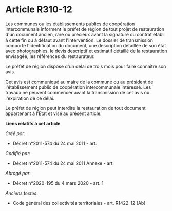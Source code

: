 # Article R310-12

Les communes ou les établissements publics de coopération intercommunale informent le préfet de région de tout projet de
restauration d'un document ancien, rare ou précieux avant la signature du contrat établi à cette fin ou à défaut avant
l'intervention. Le dossier de transmission comporte l'identification du document, une description détaillée de son état avec
photographies, le devis descriptif et estimatif détaillé de la restauration envisagée, les références du restaurateur.

Le préfet de région dispose d'un délai de trois mois pour faire connaître son avis.

Cet avis est communiqué au maire de la commune ou au président de l'établissement public de coopération intercommunale
intéressé. Les travaux ne peuvent commencer avant la transmission de cet avis ou l'expiration de ce délai.

Le préfet de région peut interdire la restauration de tout document appartenant à l'Etat et visé au présent article.

**Liens relatifs à cet article**

_Créé par_:

  - Décret n°2011-574 du 24 mai 2011  - art.

_Codifié par_:

  - Décret n°2011-574 du 24 mai 2011 Annexe - art.

_Abrogé par_:

  - Décret n°2020-195 du 4 mars 2020 - art. 1

_Anciens textes_:

  - Code général des collectivités territoriales - art. R1422-12 (Ab)
